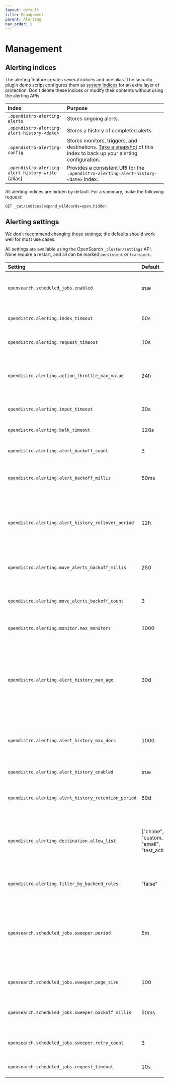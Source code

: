 ```yaml
---
layout: default
title: Management
parent: Alerting
nav_order: 5
---
```


# Management


## Alerting indices

The alerting feature creates several indices and one alias. The security plugin demo script configures them as [system indices](../../security/configuration/system-indices/) for an extra layer of protection. Don't delete these indices or modify their contents without using the alerting APIs.

Index | Purpose
:--- | :---
`.opendistro-alerting-alerts` | Stores ongoing alerts.
`.opendistro-alerting-alert-history-<date>` | Stores a history of completed alerts.
`.opendistro-alerting-config` | Stores monitors, triggers, and destinations. [Take a snapshot](../../opensearch/snapshot-restore) of this index to back up your alerting configuration.
`.opendistro-alerting-alert-history-write` (alias) | Provides a consistent URI for the `.opendistro-alerting-alert-history-<date>` index.

All alerting indices are hidden by default. For a summary, make the following request:

```
GET _cat/indices?expand_wildcards=open,hidden
```


## Alerting settings

We don't recommend changing these settings; the defaults should work well for most use cases.

All settings are available using the OpenSearch `_cluster/settings` API. None require a restart, and all can be marked `persistent` or `transient`.

Setting | Default | Description
:--- | :--- | :---
`opensearch.scheduled_jobs.enabled` | true | Whether the alerting plugin is enabled or not. If disabled, all monitors immediately stop running.
`opendistro.alerting.index_timeout` | 60s | The timeout for creating monitors and destinations using the REST APIs.
`opendistro.alerting.request_timeout` | 10s | The timeout for miscellaneous requests from the plugin.
`opendistro.alerting.action_throttle_max_value` | 24h | The maximum amount of time you can set for action throttling. By default, this value displays as 1440 minutes in OpenSearch Dashboards.
`opendistro.alerting.input_timeout` | 30s | How long the monitor can take to issue the search request.
`opendistro.alerting.bulk_timeout` | 120s | How long the monitor can write alerts to the alert index.
`opendistro.alerting.alert_backoff_count` | 3 | The number of retries for writing alerts before the operation fails.
`opendistro.alerting.alert_backoff_millis` | 50ms | The amount of time to wait between retries---increases exponentially after each failed retry.
`opendistro.alerting.alert_history_rollover_period` | 12h | How frequently to check whether the `.opendistro-alerting-alert-history-write` alias should roll over to a new history index and whether the Alerting plugin should delete any history indices.
`opendistro.alerting.move_alerts_backoff_millis` | 250 | The amount of time to wait between retries---increases exponentially after each failed retry.
`opendistro.alerting.move_alerts_backoff_count` | 3 | The number of retries for moving alerts to a deleted state after their monitor or trigger has been deleted.
`opendistro.alerting.monitor.max_monitors` | 1000 | The maximum number of monitors users can create.
`opendistro.alerting.alert_history_max_age` | 30d | The oldest document to store in the `.opensearch-alert-history-<date>` index before creating a new index. If the number of alerts in this time period does not exceed `alert_history_max_docs`, alerting creates one history index per period (e.g. one index every 30 days).
`opendistro.alerting.alert_history_max_docs` | 1000 | The maximum number of alerts to store in the `.opensearch-alert-history-<date>` index before creating a new index.
`opendistro.alerting.alert_history_enabled` | true | Whether to create `.opendistro-alerting-alert-history-<date>` indices.
`opendistro.alerting.alert_history_retention_period` | 60d | The amount of time to keep history indices before automatically deleting them.
`opendistro.alerting.destination.allow_list` | ["chime", "slack", "custom_webhook", "email", "test_action"] | The list of allowed destinations. If you don't want to allow users to a certain type of destination, you can remove it from this list, but we recommend leaving this setting as-is.
`opendistro.alerting.filter_by_backend_roles` | "false" | Restricts access to monitors by backend role. See [Alerting security](../security/).
`opensearch.scheduled_jobs.sweeper.period` | 5m | The alerting feature uses its "job sweeper" component to periodically check for new or updated jobs. This setting is the rate at which the sweeper checks to see if any jobs (monitors) have changed and need to be rescheduled.
`opensearch.scheduled_jobs.sweeper.page_size` | 100 | The page size for the sweeper. You shouldn't need to change this value.
`opensearch.scheduled_jobs.sweeper.backoff_millis` | 50ms | The amount of time the sweeper waits between retries---increases exponentially after each failed retry.
`opensearch.scheduled_jobs.sweeper.retry_count` | 3 | The total number of times the sweeper should retry before throwing an error.
`opensearch.scheduled_jobs.request_timeout` | 10s | The timeout for the request that sweeps shards for jobs.
